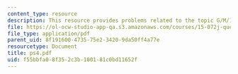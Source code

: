 ```yaml
---
content_type: resource
description: This resource provides problems related to the topic G/M/1 queueing system.
file: https://ol-ocw-studio-app-qa.s3.amazonaws.com/courses/15-072j-queues-theory-and-applications-spring-2006/f55bbfa08f352c3b100181c0bd11652f_ps4.pdf
file_type: application/pdf
parent_uid: 8f191600-4735-75e2-3420-9da50ff4a77e
resourcetype: Document
title: ps4.pdf
uid: f55bbfa0-8f35-2c3b-1001-81c0bd11652f
---
```

